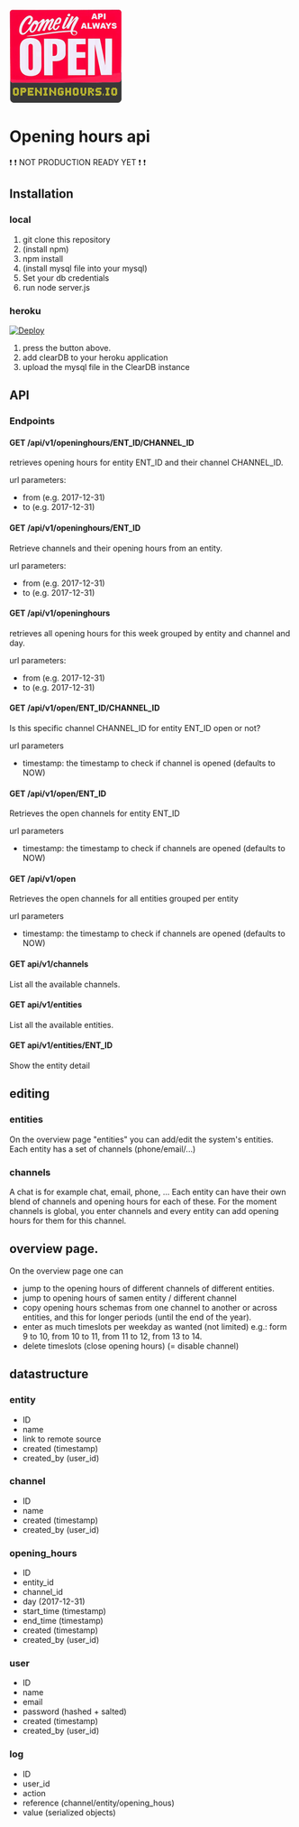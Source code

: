 ![Alt text](public/images/logo_200.png?raw=true "openinghours logo")

# Opening hours api

 :exclamation:  :exclamation: NOT PRODUCTION READY YET  :exclamation: :exclamation:

## Installation

### local
1. git clone this repository
2. (install npm)
3. npm install
4. (install mysql file into your mysql)
5. Set your db credentials
6. run node server.js

### heroku
[![Deploy](https://www.herokucdn.com/deploy/button.svg)](https://heroku.com/deploy)

1. press the button above.
2. add clearDB to your heroku application
3. upload the mysql file in the ClearDB instance


## API

### Endpoints

#### GET /api/v1/openinghours/ENT_ID/CHANNEL_ID
retrieves opening hours for entity ENT_ID and their channel CHANNEL_ID.

url parameters:
* from (e.g. 2017-12-31)
* to (e.g. 2017-12-31)


#### GET /api/v1/openinghours/ENT_ID
Retrieve channels and their opening hours from an entity.

url parameters:
* from (e.g. 2017-12-31)
* to (e.g. 2017-12-31)


#### GET /api/v1/openinghours
retrieves all opening hours for this week grouped by entity and channel and day.

url parameters:
* from (e.g. 2017-12-31)
* to (e.g. 2017-12-31)

#### GET /api/v1/open/ENT_ID/CHANNEL_ID
Is this specific channel CHANNEL_ID for entity ENT_ID open or not?

url parameters
* timestamp: the timestamp to check if channel is opened (defaults to NOW)

#### GET /api/v1/open/ENT_ID
Retrieves the open channels for entity ENT_ID

url parameters
* timestamp: the timestamp to check if channels are opened (defaults to NOW)

#### GET /api/v1/open
Retrieves the open channels for all entities grouped per entity

url parameters
* timestamp: the timestamp to check if channels are opened (defaults to NOW)

#### GET api/v1/channels
List all the available channels.

#### GET api/v1/entities
List all the available entities.

#### GET api/v1/entities/ENT_ID
Show the entity detail

## editing

### entities
On the overview page "entities" you can add/edit the system's entities.
Each entity has a set of channels (phone/email/...)

### channels
A chat is for example chat, email, phone, ...
Each entity can have their own blend of channels and opening hours for each of these.
For the moment channels is global, you enter channels and every entity can add opening hours for them for this channel.

## overview page.
On the overview page one can
- jump to the opening hours of different channels of different entities.
- jump to opening hours of samen entity / different channel
- copy opening hours schemas from one channel to another or across entities, and this for longer periods (until the end of the year).
- enter as much timeslots per weekday as wanted (not limited) e.g.: form 9 to 10, from 10 to 11, from 11 to 12, from 13 to 14.
- delete timeslots (close opening hours) (= disable channel)


## datastructure

### entity

- ID
- name
- link to remote source
- created (timestamp)
- created_by (user_id)

### channel

- ID
- name
- created (timestamp)
- created_by (user_id)

### opening_hours

- ID
- entity_id
- channel_id
- day (2017-12-31)
- start_time (timestamp)
- end_time (timestamp)
- created (timestamp)
- created_by (user_id)


### user

- ID
- name
- email
- password (hashed + salted)
- created (timestamp)
- created_by (user_id)

### log

- ID
- user_id
- action
- reference (channel/entity/opening_hous)
- value (serialized objects)

